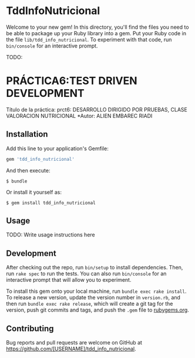 # TddInfoNutricional

Welcome to your new gem! In this directory, you'll find the files you need to be able to package up your Ruby library into a gem. Put your Ruby code in the file `lib/tdd_info_nutricional`. To experiment with that code, run `bin/console` for an interactive prompt.

TODO: <h1>PRÁCTICA6:TEST DRIVEN DEVELOPMENT</h1>

Título de la práctica: prct6: DESARROLLO DIRIGIDO POR PRUEBAS, CLASE VALORACION NUTRICIONAL 
   *Autor: ALIEN EMBAREC RIADI

## Installation

Add this line to your application's Gemfile:

```ruby
gem 'tdd_info_nutricional'
```

And then execute:

    $ bundle

Or install it yourself as:

    $ gem install tdd_info_nutricional

## Usage

TODO: Write usage instructions here

## Development

After checking out the repo, run `bin/setup` to install dependencies. Then, run `rake spec` to run the tests. You can also run `bin/console` for an interactive prompt that will allow you to experiment.

To install this gem onto your local machine, run `bundle exec rake install`. To release a new version, update the version number in `version.rb`, and then run `bundle exec rake release`, which will create a git tag for the version, push git commits and tags, and push the `.gem` file to [rubygems.org](https://rubygems.org).

## Contributing

Bug reports and pull requests are welcome on GitHub at https://github.com/[USERNAME]/tdd_info_nutricional.

